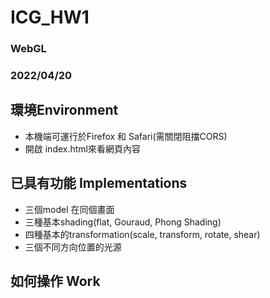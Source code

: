 # ICG_HW1
### WebGL
### 2022/04/20
## 環境Environment
* 本機端可運行於Firefox 和 Safari(需關閉阻擋CORS)
* 開啟 index.html來看網頁內容

## 已具有功能 Implementations
* 三個model 在同個畫面  
* 三種基本shading(flat, Gouraud, Phong Shading)
* 四種基本的transformation(scale, transform, rotate, shear)
* 三個不同方向位置的光源

## 如何操作 Work



